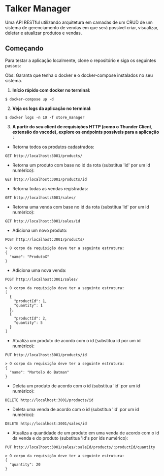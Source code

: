 # Talker Manager

Uma API RESTful utilizando arquitetura em camadas de um CRUD de um sistema de gerenciamento de vendas em que será possível criar, visualizar, deletar e atualizar produtos e vendas.

## Começando

Para testar a aplicação localmente, clone o repositório e siga os seguintes passos:

Obs: Garanta que tenha o docker e o docker-compose instalados no seu sistema.

1. **Início rápido com docker no terminal:**

```
$ docker-compose up -d
```

2. **Veja os logs da aplicação no terminal:**

```
$ docker logs -n 10 -f store_manager
```

3. **A partir do seu client de requisições HTTP (como o Thunder Client, extensão do vscode), explore os endpoints possíveis para a aplicação :**

- Retorna todos os produtos cadastrados:
```
GET http://localhost:3001/products/
```

- Retorna um produto com base no id da rota (substitua 'id' por um id numérico):
```
GET http://localhost:3001/products/id
```

- Retorna todas as vendas registradas:
```
GET http://localhost:3001/sales/
```

- Retorna uma venda com base no id da rota (substitua 'id' por um id numérico):
```
GET http://localhost:3001/sales/id
```

- Adiciona um novo produto:
```
POST http://localhost:3001/products/
```

    > O corpo da requisição deve ter a seguinte estrutura:
    {
      "name": "ProdutoX"
    }

- Adiciona uma nova venda:
```
POST http://localhost:3001/sales/
```

    > O corpo da requisição deve ter a seguinte estrutura:
    [
      {
        "productId": 1,
        "quantity": 1
      },
      {
        "productId": 2,
        "quantity": 5
      }
    ]

- Atualiza um produto de acordo com o id (substitua id por um id numérico):
```
PUT http://localhost:3001/products/id
```

    > O corpo da requisição deve ter a seguinte estrutura:
    {
      "name": "Martelo do Batman"
    }

- Deleta um produto de acordo com o id (substitua 'id' por um id numérico):
```
DELETE http://localhost:3001/products/id
```

- Deleta uma venda de acordo com o id (substitua 'id' por um id numérico):
```
DELETE http://localhost:3001/sales/id
```

- Atualiza a quantidade de um produto em uma venda de acordo com o id da venda e do produto (substitua 'id's por ids numérico):
```
PUT http://localhost:3001/sales/:saleId/products/:productId/quantity
```

    > O corpo da requisição deve ter a seguinte estrutura:
    {
      "quantity": 20
    }
